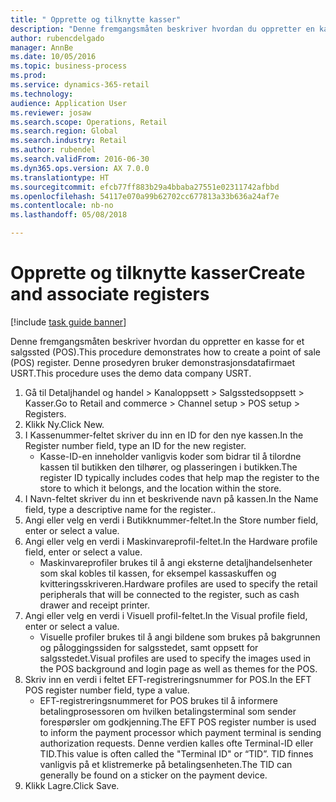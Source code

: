 ```yaml
--- 
title: " Opprette og tilknytte kasser"
description: "Denne fremgangsmåten beskriver hvordan du oppretter en kasse for et salgssted (POS)."
author: rubencdelgado
manager: AnnBe
ms.date: 10/05/2016
ms.topic: business-process
ms.prod: 
ms.service: dynamics-365-retail
ms.technology: 
audience: Application User
ms.reviewer: josaw
ms.search.scope: Operations, Retail
ms.search.region: Global
ms.search.industry: Retail
ms.author: rubendel
ms.search.validFrom: 2016-06-30
ms.dyn365.ops.version: AX 7.0.0
ms.translationtype: HT
ms.sourcegitcommit: efcb77ff883b29a4bbaba27551e02311742afbbd
ms.openlocfilehash: 54117e070a99b62702cc677813a33b636a24af7e
ms.contentlocale: nb-no
ms.lasthandoff: 05/08/2018

---
```

# <a name="create-and-associate-registers"></a><span data-ttu-id="072a5-103"> Opprette og tilknytte kasser</span><span class="sxs-lookup"><span data-stu-id="072a5-103">Create and associate registers</span></span>

[!include [task guide banner](../includes/task-guide-banner.md)]

<span data-ttu-id="072a5-104">Denne fremgangsmåten beskriver hvordan du oppretter en kasse for et salgssted (POS).</span><span class="sxs-lookup"><span data-stu-id="072a5-104">This procedure demonstrates how to create a point of sale (POS) register.</span></span> <span data-ttu-id="072a5-105">Denne prosedyren bruker demonstrasjonsdatafirmaet USRT.</span><span class="sxs-lookup"><span data-stu-id="072a5-105">This procedure uses the demo data company USRT.</span></span>

1. <span data-ttu-id="072a5-106">Gå til Detaljhandel og handel > Kanaloppsett > Salgsstedsoppsett > Kasser.</span><span class="sxs-lookup"><span data-stu-id="072a5-106">Go to Retail and commerce > Channel setup > POS setup > Registers.</span></span>
2. <span data-ttu-id="072a5-107">Klikk Ny.</span><span class="sxs-lookup"><span data-stu-id="072a5-107">Click New.</span></span>
3. <span data-ttu-id="072a5-108">I Kassenummer-feltet skriver du inn en ID for den nye kassen.</span><span class="sxs-lookup"><span data-stu-id="072a5-108">In the Register number field, type an ID for the new register.</span></span>
    * <span data-ttu-id="072a5-109">Kasse-ID-en inneholder vanligvis koder som bidrar til å tilordne kassen til butikken den tilhører, og plasseringen i butikken.</span><span class="sxs-lookup"><span data-stu-id="072a5-109">The register ID typically includes codes that help map the register to the store to which it belongs, and the location within the store.</span></span>  
4. <span data-ttu-id="072a5-110">I Navn-feltet skriver du inn et beskrivende navn på kassen.</span><span class="sxs-lookup"><span data-stu-id="072a5-110">In the Name field, type a descriptive name for the register..</span></span>
5. <span data-ttu-id="072a5-111">Angi eller velg en verdi i Butikknummer-feltet.</span><span class="sxs-lookup"><span data-stu-id="072a5-111">In the Store number field, enter or select a value.</span></span>
6. <span data-ttu-id="072a5-112">Angi eller velg en verdi i Maskinvareprofil-feltet.</span><span class="sxs-lookup"><span data-stu-id="072a5-112">In the Hardware profile field, enter or select a value.</span></span>
    * <span data-ttu-id="072a5-113">Maskinvareprofiler brukes til å angi eksterne detaljhandelsenheter som skal kobles til kassen, for eksempel kassaskuffen og kvitteringsskriveren.</span><span class="sxs-lookup"><span data-stu-id="072a5-113">Hardware profiles are used to specify the retail peripherals that will be connected to the register, such as cash drawer and receipt printer.</span></span>  
7. <span data-ttu-id="072a5-114">Angi eller velg en verdi i Visuell profil-feltet.</span><span class="sxs-lookup"><span data-stu-id="072a5-114">In the Visual profile field, enter or select a value.</span></span>
    * <span data-ttu-id="072a5-115">Visuelle profiler brukes til å angi bildene som brukes på bakgrunnen og påloggingssiden for salgsstedet, samt oppsett for salgsstedet.</span><span class="sxs-lookup"><span data-stu-id="072a5-115">Visual profiles are used to specify the images used in the POS background and login page as well as themes for the POS.</span></span>  
8. <span data-ttu-id="072a5-116">Skriv inn en verdi i feltet EFT-registreringsnummer for POS.</span><span class="sxs-lookup"><span data-stu-id="072a5-116">In the EFT POS register number field, type a value.</span></span>
    * <span data-ttu-id="072a5-117">EFT-registreringsnummeret for POS brukes til å informere betalingprosessoren om hvilken betalingsterminal som sender forespørsler om godkjenning.</span><span class="sxs-lookup"><span data-stu-id="072a5-117">The EFT POS register number is used to inform the payment processor which payment terminal is sending authorization requests.</span></span> <span data-ttu-id="072a5-118">Denne verdien kalles ofte Terminal-ID eller TID.</span><span class="sxs-lookup"><span data-stu-id="072a5-118">This value is often called the "Terminal ID" or “TID”.</span></span> <span data-ttu-id="072a5-119">TID finnes vanligvis på et klistremerke på betalingsenheten.</span><span class="sxs-lookup"><span data-stu-id="072a5-119">The TID can generally be found on a sticker on the payment device.</span></span>  
9. <span data-ttu-id="072a5-120">Klikk Lagre.</span><span class="sxs-lookup"><span data-stu-id="072a5-120">Click Save.</span></span>


